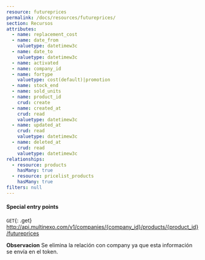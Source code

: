 ```yaml
---
resource: futureprices
permalink: /docs/resources/futureprices/
section: Recursos
attributes:
  - name: replacement_cost
  - name: date_from
    valuetype: datetimew3c
  - name: date_to
    valuetype: datetimew3c
  - name: activated
  - name: company_id
  - name: fortype
    valuetype: cost(default)|promotion
  - name: stock_end
  - name: sold_units
  - name: product_id
    crud: create
  - name: created_at
    crud: read
    valuetype: datetimew3c
  - name: updated_at
    crud: read
    valuetype: datetimew3c
  - name: deleted_at
    crud: read
    valuetype: datetimew3c
relationships:
  - resource: products
    hasMany: true
  - resource: pricelist_products
    hasMany: true
filters: null
---
```


#### Special entry points

`GET`{: .get} http://api.multinexo.com/v1/companies/{company_id}/products/{product_id}/futureprices

**Observacion**
Se elimina la relación con company ya que esta información se envía en el token.

